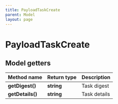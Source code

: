```yaml
---
title: PayloadTaskCreate
parent: Model
layout: page
---
```


# PayloadTaskCreate

## Model getters

Method name | Return type | Description
------------ | ------------- | -------------
**getDigest()** | **string** | Task digest
**getDetails()** | **string** | Task details

